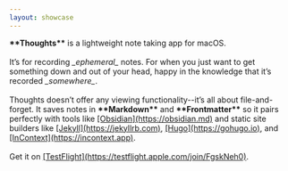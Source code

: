 ```yaml
---
layout: showcase
---
```


<div>
    <strong>**Thoughts**</strong> is a lightweight note taking app for macOS.
</div>
<div>&nbsp;</div>
<div>
    It’s for recording <em>_ephemeral_</em> notes. For when you just want to get something down and out of your head, happy in the knowledge that it’s recorded <em>_somewhere_</em>.
</div>
<div>&nbsp;</div>
<div>
    Thoughts doesn’t offer any viewing functionality--it’s all about file-and-forget. It saves notes in <strong>**Markdown**</strong> and <strong>**Frontmatter**</strong> so it pairs perfectly with tools like <a href="https://obsidian.md" target="_blank">[Obsidian](https://obsidian.md)</a> and static site builders like <a href="https://jekyllrb.com" target="_blank">[Jekyll](https://jekyllrb.com)</a>, <a href="https://gohugo.io" target="_blank">[Hugo](https://gohugo.io)</a>, and <a href="https://incontext.app" target="_blank">[InContext](https://incontext.app)</a>.
</div>
<div>&nbsp;</div>
<div>
    Get it on <a href="https://testflight.apple.com/join/FgskNeh0" target="_blank">[TestFlight](https://testflight.apple.com/join/FgskNeh0)</a>.
</div>
